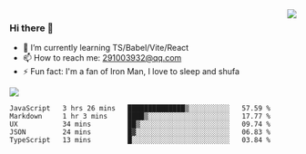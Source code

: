 <img align='right' src='https://github-readme-stats.vercel.app/api?username=niaogege&show_icons=true&theme=radical'/>

### Hi there 👋

- 🌱 I’m currently learning TS/Babel/Vite/React
- 📫 How to reach me: 291003932@qq.com
- ⚡ Fun fact:  I'm a fan of Iron Man, I love to sleep and shufa

![](https://github-readme-stats.vercel.app/api/top-langs/?username=niaogege&layout=compact)

<!--START_SECTION:waka-->
```text
JavaScript   3 hrs 26 mins   ██████████████▒░░░░░░░░░░   57.59 % 
Markdown     1 hr 3 mins     ████▒░░░░░░░░░░░░░░░░░░░░   17.77 % 
UX           34 mins         ██▒░░░░░░░░░░░░░░░░░░░░░░   09.74 % 
JSON         24 mins         █▓░░░░░░░░░░░░░░░░░░░░░░░   06.83 % 
TypeScript   13 mins         █░░░░░░░░░░░░░░░░░░░░░░░░   03.84 % 
```
<!--END_SECTION:waka-->

